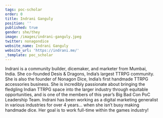 ```yaml
---
tags: poc-scholar
order: 0
title: Indrani Ganguly
position: ''
published: true
gender: she/they
image: /images/indrani-ganguly.jpeg
twitter: nonagondice
website_name: Indrani Ganguly
website_url: 'https://indrani.me/'
_template: poc_scholar
---
```


Indrani is a community builder, dicemaker, and marketer from Mumbai, India. She co-founded Desis & Dragons, India’s largest TTRPG community. She is also the founder of Nonagon Dice, India’s first handmade TTRPG accessories business. She is incredibly passionate about bringing the fledgling Indian TTRPG space into the larger industry through equitable opportunities, and is one of the members of this year’s Big Bad Con PoC Leadership Team. Indrani has been working as a digital marketing generalist in various industries for over 4 years… when she isn’t busy making handmade dice. Her goal is to work full-time within the games industry!
